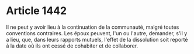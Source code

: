 # Article 1442

Il ne peut y avoir lieu à la continuation de la communauté, malgré toutes conventions contraires.   Les époux peuvent, l'un ou l'autre, demander, s'il y a lieu, que, dans leurs rapports mutuels, l'effet de la dissolution soit reporté à la date où ils ont cessé de cohabiter et de collaborer.